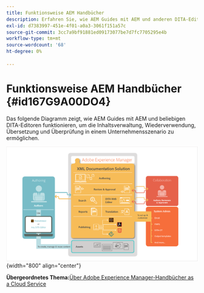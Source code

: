 ```yaml
---
title: Funktionsweise AEM Handbücher
description: Erfahren Sie, wie AEM Guides mit AEM und anderen DITA-Editoren zusammenarbeiten, um Content Management, Wiederverwendung, Übersetzung und Überprüfung in einem Unternehmensszenario zu ermöglichen.
exl-id: d7383997-451e-4f01-a0a3-3061f151a57c
source-git-commit: 3cc7a9bf91881ed09173077be7d7fc7705295e4b
workflow-type: tm+mt
source-wordcount: '68'
ht-degree: 0%

---
```


# Funktionsweise AEM Handbücher {#id167G9A00DO4}

Das folgende Diagramm zeigt, wie AEM Guides mit AEM und beliebigen DITA-Editoren funktionieren, um die Inhaltsverwaltung, Wiederverwendung, Übersetzung und Überprüfung in einem Unternehmensszenario zu ermöglichen.

![](images/xml-add-on-how-it-works.png){width="800" align="center"}


**Übergeordnetes Thema:**[&#x200B;Über Adobe Experience Manager-Handbücher as a Cloud Service](intro.md)
